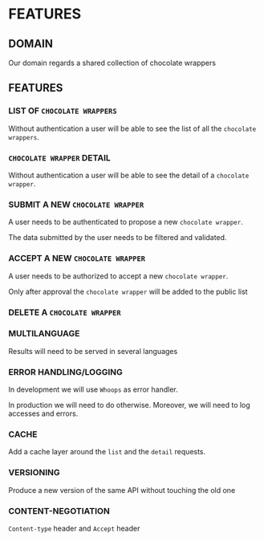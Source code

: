 # FEATURES

## DOMAIN

Our domain regards a shared collection of chocolate wrappers

## FEATURES

### LIST OF `CHOCOLATE WRAPPERS`

Without authentication a user will be able to see the list of all the `chocolate wrappers`.

### `CHOCOLATE WRAPPER` DETAIL

Without authentication a user will be able to see the detail of a `chocolate wrapper`.

### SUBMIT A NEW `CHOCOLATE WRAPPER`

A user needs to be authenticated to propose a new `chocolate wrapper`.

The data submitted by the user needs to be filtered and validated.

### ACCEPT A NEW `CHOCOLATE WRAPPER`

A user needs to be authorized to accept a new `chocolate wrapper`.

Only after approval the `chocolate wrapper` will be added to the public list

### DELETE A `CHOCOLATE WRAPPER`

### MULTILANGUAGE

Results will need to be served in several languages

### ERROR HANDLING/LOGGING

In development we will use `Whoops` as error handler.

In production we will need to do otherwise. Moreover, we will need to log accesses and errors.

### CACHE

Add a cache layer around the `list` and the `detail` requests.

### VERSIONING

Produce a new version of the same API without touching the old one

### CONTENT-NEGOTIATION

`Content-type` header and `Accept` header
